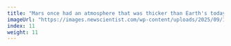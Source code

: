 ```yaml
---
title: "Mars once had an atmosphere that was thicker than Earth's today"
imageUrl: "https://images.newscientist.com/wp-content/uploads/2025/09/15151910/SEI_266234767.jpg?width=788"
index: 11
weight: 11
---
```

